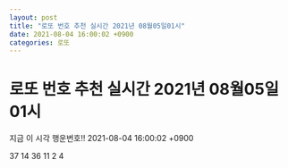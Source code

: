```yaml
---
layout: post
title: "로또 번호 추천 실시간 2021년 08월05일01시"
date: 2021-08-04 16:00:02 +0900
categories: 로또
---
```


# 로또 번호 추천 실시간 2021년 08월05일01시

지금 이 시각 행운번호!! 2021-08-04 16:00:02 +0900

 37  14  36  11  2  4 

